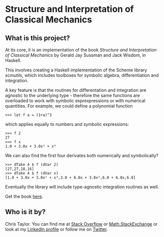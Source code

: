 # Structure and Interpretation of Classical Mechanics

## What is this project?

At its core, it is an implementation of the book *Structure and Interpretation of Classical Mechanics* by Gerald Jay Sussman and Jack Wisdom, in Haskell.

This involves creating a Haskell implementation of the Scheme library *scmutils*, which includes toolboxes for symbolic algebra, differentiation and integration.

A key feature is that the routines for differentation and integration are agnostic to the underlying type - therefore the same functions are overloaded to work with symbolic exprexpressions or with numerical quantities. For example, we could define a polynomial function

    >>> let f a = (1+a)^3

which applies equally to numbers and symbolic expressions:

    >>> f 2
    27
    >>> f x
    1.0 + 3.0x + 3.0x² + x³

We can also find the first four derivates both numerically and symbolically?

    >>> dTake 4 $ f (dVar 2)
    [27,27,18,16]
    >>> dTake 4 $ f (dVar x)
    [1.0 + 3.0x + 3.0x² + x³,3.0 + 6.0x + 3.0x²,6.0 + 6.0x,6.0]

Eventually the library will include type-agnostic integration routines as well.

Get the book [here](http://mitpress.mit.edu/sicm/).

## Who is it by?

Chris Taylor. You can find me at [Stack Overflow](http://stackoverflow.com/users/546084/chris-taylor) or [Math.StackExchange](http://math.stackexchange.com/users/4873/chris-taylor) or look at my [LinkedIn profile](http://www.linkedin.com/profile/view?id=19184234) or follow me on [Twitter](https://twitter.com/crntaylor).
